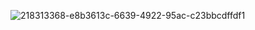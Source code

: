 ![218313368-e8b3613c-6639-4922-95ac-c23bbcdffdf1](https://github.com/LoffyNora/TikTok-ViewBot/assets/127693400/fed46ecf-394f-406c-96c6-4c94ca57b29f)
